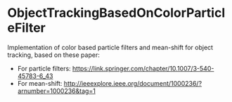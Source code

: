# ObjectTrackingBasedOnColorParticleFilter
Implementation of color based particle filters and mean-shift for object tracking, based on these paper: 
- For particle filters: https://link.springer.com/chapter/10.1007/3-540-45783-6_43
- For mean-shift: http://ieeexplore.ieee.org/document/1000236/?arnumber=1000236&tag=1
